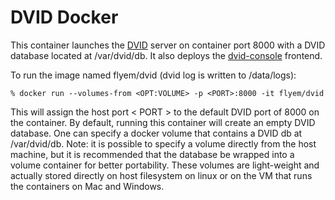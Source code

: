# DVID Docker

This container launches the [DVID](https://github.com/janelia-flyem/dvid) server on container port 8000
with a DVID database located at /var/dvid/db.  It also deploys the [dvid-console](https://github.com/janelia-flyem/dvid-console) frontend.

To run the image named flyem/dvid (dvid log is written to /data/logs):
    
    % docker run --volumes-from <OPT:VOLUME> -p <PORT>:8000 -it flyem/dvid

This will assign the host port < PORT > to the default DVID port of 8000 on the container.  By default, running this container will create an empty DVID database.  One can specify a docker volume that contains a DVID db at /var/dvid/db.  Note: it is possible to specify a volume directly from the host machine, but it is recommended that the database be wrapped into a volume container for better portability.  These volumes are light-weight and actually stored directly on host filesystem on linux or on the VM that runs the containers on Mac and Windows.
